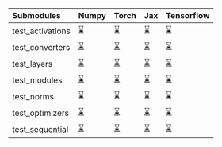 | Submodules       | Numpy                                                                                                                           | Torch                                                                                                                           | Jax                                                                                                                             | Tensorflow                                                                                                                      |
|:-----------------|:--------------------------------------------------------------------------------------------------------------------------------|:--------------------------------------------------------------------------------------------------------------------------------|:--------------------------------------------------------------------------------------------------------------------------------|:--------------------------------------------------------------------------------------------------------------------------------|
| test_activations | <a href="https://github.com/unifyai/ivy/runs/8035149574?check_suite_focus=true" rel="noopener noreferrer" target="_blank">⌛</a> | <a href="https://github.com/unifyai/ivy/runs/8035150412?check_suite_focus=true" rel="noopener noreferrer" target="_blank">⌛</a> | <a href="https://github.com/unifyai/ivy/runs/8035151094?check_suite_focus=true" rel="noopener noreferrer" target="_blank">⌛</a> | <a href="https://github.com/unifyai/ivy/runs/8035151882?check_suite_focus=true" rel="noopener noreferrer" target="_blank">⌛</a> |
| test_converters  | <a href="https://github.com/unifyai/ivy/runs/8035149713?check_suite_focus=true" rel="noopener noreferrer" target="_blank">⌛</a> | <a href="https://github.com/unifyai/ivy/runs/8035150529?check_suite_focus=true" rel="noopener noreferrer" target="_blank">⌛</a> | <a href="https://github.com/unifyai/ivy/runs/8035151214?check_suite_focus=true" rel="noopener noreferrer" target="_blank">⌛</a> | <a href="https://github.com/unifyai/ivy/runs/8035151984?check_suite_focus=true" rel="noopener noreferrer" target="_blank">⌛</a> |
| test_layers      | <a href="https://github.com/unifyai/ivy/runs/8035149824?check_suite_focus=true" rel="noopener noreferrer" target="_blank">⌛</a> | <a href="https://github.com/unifyai/ivy/runs/8035150625?check_suite_focus=true" rel="noopener noreferrer" target="_blank">⌛</a> | <a href="https://github.com/unifyai/ivy/runs/8035151341?check_suite_focus=true" rel="noopener noreferrer" target="_blank">⌛</a> | <a href="https://github.com/unifyai/ivy/runs/8035152080?check_suite_focus=true" rel="noopener noreferrer" target="_blank">⌛</a> |
| test_modules     | <a href="https://github.com/unifyai/ivy/runs/8035149929?check_suite_focus=true" rel="noopener noreferrer" target="_blank">⌛</a> | <a href="https://github.com/unifyai/ivy/runs/8035150722?check_suite_focus=true" rel="noopener noreferrer" target="_blank">⌛</a> | <a href="https://github.com/unifyai/ivy/runs/8035151419?check_suite_focus=true" rel="noopener noreferrer" target="_blank">⌛</a> | <a href="https://github.com/unifyai/ivy/runs/8035152207?check_suite_focus=true" rel="noopener noreferrer" target="_blank">⌛</a> |
| test_norms       | <a href="https://github.com/unifyai/ivy/runs/8035150031?check_suite_focus=true" rel="noopener noreferrer" target="_blank">⌛</a> | <a href="https://github.com/unifyai/ivy/runs/8035150829?check_suite_focus=true" rel="noopener noreferrer" target="_blank">⌛</a> | <a href="https://github.com/unifyai/ivy/runs/8035151523?check_suite_focus=true" rel="noopener noreferrer" target="_blank">⌛</a> | <a href="https://github.com/unifyai/ivy/runs/8035152303?check_suite_focus=true" rel="noopener noreferrer" target="_blank">⌛</a> |
| test_optimizers  | <a href="https://github.com/unifyai/ivy/runs/8035150149?check_suite_focus=true" rel="noopener noreferrer" target="_blank">⌛</a> | <a href="https://github.com/unifyai/ivy/runs/8035150920?check_suite_focus=true" rel="noopener noreferrer" target="_blank">⌛</a> | <a href="https://github.com/unifyai/ivy/runs/8035151644?check_suite_focus=true" rel="noopener noreferrer" target="_blank">⌛</a> | <a href="https://github.com/unifyai/ivy/runs/8035152461?check_suite_focus=true" rel="noopener noreferrer" target="_blank">⌛</a> |
| test_sequential  | <a href="https://github.com/unifyai/ivy/runs/8035150265?check_suite_focus=true" rel="noopener noreferrer" target="_blank">⌛</a> | <a href="https://github.com/unifyai/ivy/runs/8035151003?check_suite_focus=true" rel="noopener noreferrer" target="_blank">⌛</a> | <a href="https://github.com/unifyai/ivy/runs/8035151765?check_suite_focus=true" rel="noopener noreferrer" target="_blank">⌛</a> | <a href="https://github.com/unifyai/ivy/runs/8035152582?check_suite_focus=true" rel="noopener noreferrer" target="_blank">⌛</a> |